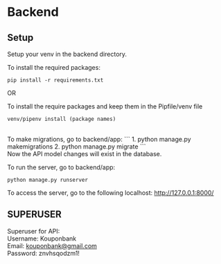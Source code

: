 # Backend

## Setup
Setup your venv in the backend directory.

To install the required packages:
```
pip install -r requirements.txt
```

OR

To install the require packages and keep them in the Pipfile/venv file
```
venv/pipenv install (package names)
```
<br>
To make migrations, go to backend/app:
```
1. python manage.py makemigrations
2. python manage.py migrate
```
<br>
Now the API model changes will exist in the database. 

To run the server, go to backend/app:
```
python manage.py runserver
```

To access the server, go to the following localhost:
http://127.0.0.1:8000/

## SUPERUSER
Superuser for API: <br>
Username: Kouponbank <br>
Email: kouponbank@gmail.com <br>
Password: znvhsqodzm1! <br>




